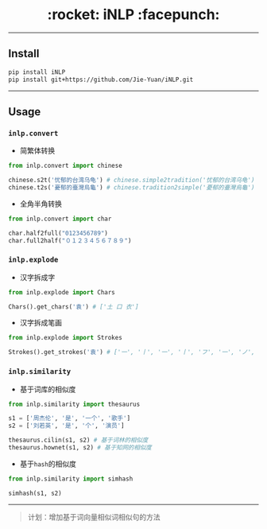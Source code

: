 <h1 align = "center">:rocket: iNLP :facepunch:</h1>

---


## Install
```sh
pip install iNLP
pip install git+https://github.com/Jie-Yuan/iNLP.git
```
---


## Usage
### **`inlp.convert`**
- 简繁体转换
```python
from inlp.convert import chinese

chinese.s2t('忧郁的台湾乌龟') # chinese.simple2tradition('忧郁的台湾乌龟')
chinese.t2s('憂郁的臺灣烏龜') # chinese.tradition2simple('憂郁的臺灣烏龜')
```

- 全角半角转换
```python
from inlp.convert import char

char.half2full("0123456789")
char.full2half("０１２３４５６７８９")
```

### **`inlp.explode`**
- 汉字拆成字
```python
from inlp.explode import Chars

Chars().get_chars('袁') # ['土 口 衣']
```

- 汉字拆成笔画
```python
from inlp.explode import Strokes

Strokes().get_strokes('袁') # ['一', '丨', '一', '丨', 'フ', '一', 'ノ', 'フ', 'ノ', '丶']
```


### **`inlp.similarity`**
- 基于词库的相似度
```python
from inlp.similarity import thesaurus

s1 = ['周杰伦', '是', '一个', '歌手']
s2 = ['刘若英', '是', '个', '演员']

thesaurus.cilin(s1, s2) # 基于词林的相似度
thesaurus.hownet(s1, s2) # 基于知网的相似度
```
- 基于`hash`的相似度
```python
from inlp.similarity import simhash

simhash(s1, s2)
```

---
> 计划：增加基于词向量相似词相似句的方法
